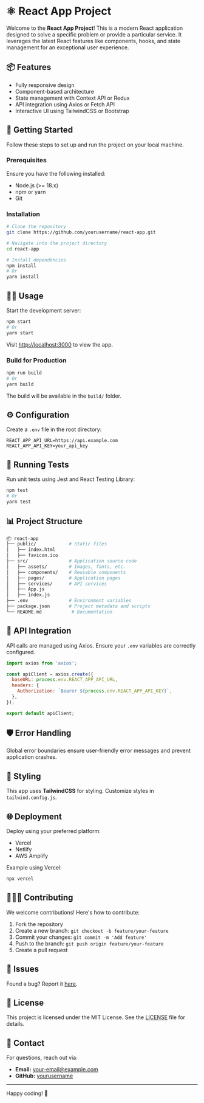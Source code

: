# ⚛️ React App Project

Welcome to the **React App Project**! This is a modern React application designed to solve a specific problem or provide a particular service. It leverages the latest React features like components, hooks, and state management for an exceptional user experience.

## 📦 Features
- Fully responsive design
- Component-based architecture
- State management with Context API or Redux
- API integration using Axios or Fetch API
- Interactive UI using TailwindCSS or Bootstrap

## 🚀 Getting Started
Follow these steps to set up and run the project on your local machine.

### Prerequisites
Ensure you have the following installed:
- Node.js (>= 18.x)
- npm or yarn
- Git

### Installation
```bash
# Clone the repository
git clone https://github.com/yourusername/react-app.git

# Navigate into the project directory
cd react-app

# Install dependencies
npm install
# Or
yarn install
```

## 🧑‍💻 Usage
Start the development server:
```bash
npm start
# Or
yarn start
```
Visit [http://localhost:3000](http://localhost:3000) to view the app.

### Build for Production
```bash
npm run build
# Or
yarn build
```
The build will be available in the `build/` folder.

## ⚙️ Configuration
Create a `.env` file in the root directory:
```env
REACT_APP_API_URL=https://api.example.com
REACT_APP_API_KEY=your_api_key
```

## 🧪 Running Tests
Run unit tests using Jest and React Testing Library:
```bash
npm test
# Or
yarn test
```

## 📊 Project Structure
```bash
📦 react-app
├── public/            # Static files
│   ├── index.html
│   ├── favicon.ico
├── src/               # Application source code
│   ├── assets/        # Images, fonts, etc.
│   ├── components/    # Reusable components
│   ├── pages/         # Application pages
│   ├── services/      # API services
│   ├── App.js
│   ├── index.js
├── .env               # Environment variables
├── package.json       # Project metadata and scripts
└── README.md           # Documentation
```

## 📡 API Integration
API calls are managed using Axios. Ensure your `.env` variables are correctly configured.
```javascript
import axios from 'axios';

const apiClient = axios.create({
  baseURL: process.env.REACT_APP_API_URL,
  headers: {
    Authorization: `Bearer ${process.env.REACT_APP_API_KEY}`,
  },
});

export default apiClient;
```

## 🛡️ Error Handling
Global error boundaries ensure user-friendly error messages and prevent application crashes.

## 🎨 Styling
This app uses **TailwindCSS** for styling. Customize styles in `tailwind.config.js`.

## 🌐 Deployment
Deploy using your preferred platform:
- Vercel
- Netlify
- AWS Amplify

Example using Vercel:
```bash
npx vercel
```

## 🧑‍🤝‍🧑 Contributing
We welcome contributions! Here's how to contribute:
1. Fork the repository
2. Create a new branch: `git checkout -b feature/your-feature`
3. Commit your changes: `git commit -m 'Add feature'`
4. Push to the branch: `git push origin feature/your-feature`
5. Create a pull request

## 🐛 Issues
Found a bug? Report it [here](https://github.com/yourusername/react-app/issues).

## 📜 License
This project is licensed under the MIT License. See the [LICENSE](LICENSE) file for details.

## 💬 Contact
For questions, reach out via:
- **Email:** your-email@example.com
- **GitHub:** [yourusername](https://github.com/yourusername)

---
Happy coding! 🚀

